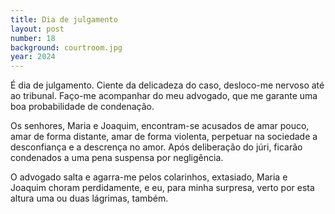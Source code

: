 ```yaml
---
title: Dia de julgamento
layout: post
number: 18
background: courtroom.jpg
year: 2024
---
```


É dia de julgamento. Ciente da delicadeza do caso, desloco-me nervoso até ao tribunal. Faço-me acompanhar do meu advogado, que me garante uma boa probabilidade de condenação.

Os senhores, Maria e Joaquim, encontram-se acusados de amar pouco, amar de forma distante, amar de forma violenta, perpetuar na sociedade a desconfiança e a descrença no amor. Após deliberação do júri, ficarão condenados a uma pena suspensa por negligência.

O advogado salta e agarra-me pelos colarinhos, extasiado, Maria e Joaquim choram perdidamente, e eu, para minha surpresa, verto por esta altura uma ou duas lágrimas, também.